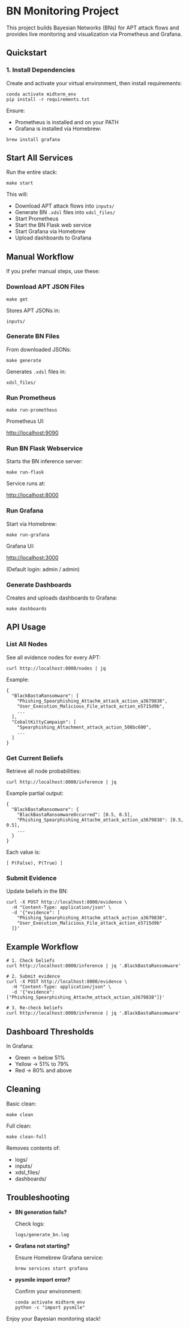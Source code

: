 # BN Monitoring Project

This project builds Bayesian Networks (BNs) for APT attack flows and provides live monitoring and visualization via Prometheus and Grafana.

## Quickstart

### 1. Install Dependencies

Create and activate your virtual environment, then install requirements:

```
conda activate midterm_env
pip install -r requirements.txt
```

Ensure:

* Prometheus is installed and on your PATH
* Grafana is installed via Homebrew:

```
brew install grafana
```

## Start All Services

Run the entire stack:

```
make start
```

This will:

* Download APT attack flows into `inputs/`
* Generate BN `.xdsl` files into `xdsl_files/`
* Start Prometheus
* Start the BN Flask web service
* Start Grafana via Homebrew
* Upload dashboards to Grafana

## Manual Workflow

If you prefer manual steps, use these:

### Download APT JSON Files

```
make get
```

Stores APT JSONs in:

```
inputs/
```

### Generate BN Files

From downloaded JSONs:

```
make generate
```

Generates `.xdsl` files in:

```
xdsl_files/
```

### Run Prometheus

```
make run-prometheus
```

Prometheus UI:

[http://localhost:9090](http://localhost:9090)

### Run BN Flask Webservice

Starts the BN inference server:

```
make run-flask
```

Service runs at:

[http://localhost:8000](http://localhost:8000)

### Run Grafana

Start via Homebrew:

```
make run-grafana
```

Grafana UI:

[http://localhost:3000](http://localhost:3000)

(Default login: admin / admin)

### Generate Dashboards

Creates and uploads dashboards to Grafana:

```
make dashboards
```

## API Usage

### List All Nodes

See all evidence nodes for every APT:

```
curl http://localhost:8000/nodes | jq
```

Example:

```
{
  "BlackBastaRansomware": [
    "Phishing_Spearphishing_Attachm_attack_action_a3679838",
    "User_Execution_Malicious_File_attack_action_e5715d9b",
    ...
  ],
  "CobaltKittyCampaign": [
    "Spearphishing_Attachment_attack_action_508bc600",
    ...
  ]
}
```

### Get Current Beliefs

Retrieve all node probabilities:

```
curl http://localhost:8000/inference | jq
```

Example partial output:

```
{
  "BlackBastaRansomware": {
    "BlackBastaRansomwareOccurred": [0.5, 0.5],
    "Phishing_Spearphishing_Attachm_attack_action_a3679838": [0.5, 0.5],
    ...
  }
}
```

Each value is:

```
[ P(False), P(True) ]
```

### Submit Evidence

Update beliefs in the BN:

```
curl -X POST http://localhost:8000/evidence \
  -H "Content-Type: application/json" \
  -d '{"evidence": [
    "Phishing_Spearphishing_Attachm_attack_action_a3679838",
    "User_Execution_Malicious_File_attack_action_e5715d9b"
  ]}'
```

## Example Workflow

```
# 1. Check beliefs
curl http://localhost:8000/inference | jq '.BlackBastaRansomware'

# 2. Submit evidence
curl -X POST http://localhost:8000/evidence \
  -H "Content-Type: application/json" \
  -d '{"evidence": ["Phishing_Spearphishing_Attachm_attack_action_a3679838"]}'

# 3. Re-check beliefs
curl http://localhost:8000/inference | jq '.BlackBastaRansomware'
```

## Dashboard Thresholds

In Grafana:

* Green → below 51%
* Yellow → 51% to 79%
* Red → 80% and above

## Cleaning

Basic clean:

```
make clean
```

Full clean:

```
make clean-full
```

Removes contents of:

* logs/
* inputs/
* xdsl\_files/
* dashboards/

## Troubleshooting

* **BN generation fails?**

  Check logs:

  ```
  logs/generate_bn.log
  ```

* **Grafana not starting?**

  Ensure Homebrew Grafana service:

  ```
  brew services start grafana
  ```

* **pysmile import error?**

  Confirm your environment:

  ```
  conda activate midterm_env
  python -c "import pysmile"
  ```

Enjoy your Bayesian monitoring stack!

